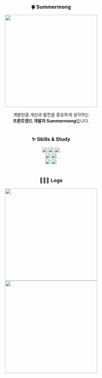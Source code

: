 <div align="center">

### 🍀 Summermong

<img src="https://mblogthumb-phinf.pstatic.net/MjAyMjA0MjhfMjYy/MDAxNjUxMTIzNzU0MzI3.mIkMudhsdkgeV98jlwlgJ3PfCvjh9V1MDO0X7lv3Opkg.zy0O2CkJC4_8ZfyMEw7h_6zm2vw85dg0O8a0yY8xqukg.GIF.2514o_o/IMG_3132.gif?type=w800" width="300" /><br />

<div>
개발만큼 개선과 발전을 중요하게 생각하는<br />
<strong>프론트엔드 개발자 Summermong</strong>입니다.
</div>
<br />

### ✨ Skills & Study

<div>
<img src="https://img.shields.io/badge/JavaScript-F7DF1E?style=flat&logo=JavaScript&logoColor=white"/>
<img src="https://img.shields.io/badge/React-61DAFB?style=flat&logo=React&logoColor=white"/>
<img src="https://img.shields.io/badge/TypeScript-3578E5?style=flat&logo=TypeScript&logoColor=white"/>
<br />
<img src="https://img.shields.io/badge/Tailwind-06B6D4?style=flat&logo=TailwindCSS&logoColor=white"/>
<img src="https://img.shields.io/badge/Styled components-DB7093?style=flat&logo=styledcomponents&logoColor=white"/>
<br />
<img src="https://img.shields.io/badge/Recoil-3578E5?style=flat&logo=Recoil&logoColor=white"/>
<img src="https://img.shields.io/badge/React query-FF4154?style=flat&logo=React-query&logoColor=white"/>
</div>
<br />

### 🏃🏻‍♀️ Logs

<img src="https://github-readme-stats.vercel.app/api/top-langs/?username=summermong&layout=compact" width="300"/>
<br />
<img src="http://mazassumnida.wtf/api/v2/generate_badge?boj=summermong" width="300"/>

